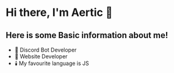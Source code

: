 # Hi there, I'm Aertic 👋
## Here is some Basic information about me!
<div align="left">
 
- 🌴 Discord Bot Developer
- 🍯 Website Developer
- 🕯️ My favourite language is JS 
  
</div>
